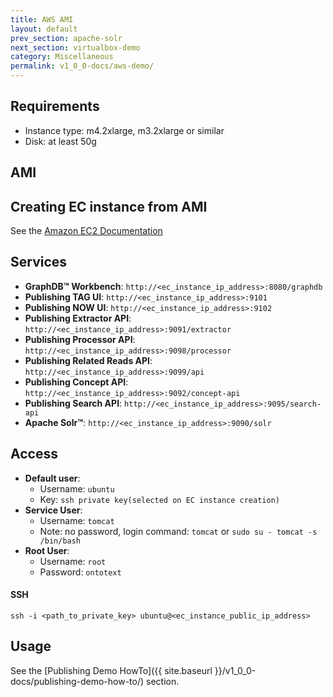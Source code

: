 ```yaml
---
title: AWS AMI
layout: default
prev_section: apache-solr
next_section: virtualbox-demo
category: Miscellaneous
permalink: v1_0_0-docs/aws-demo/
---
```

## Requirements
* Instance type: m4.2xlarge, m3.2xlarge or similar
* Disk: at least 50g

## AMI

## Creating EC instance from AMI

See the [Amazon EC2 Documentation](http://docs.aws.amazon.com/AWSEC2/latest/UserGuide/LaunchingAndUsingInstances.html)

## Services
* **GraphDB™ Workbench**: `http://<ec_instance_ip_address>:8080/graphdb`
* **Publishing TAG UI**: `http://<ec_instance_ip_address>:9101`
* **Publishing NOW UI**: `http://<ec_instance_ip_address>:9102`
* **Publishing Extractor API**: `http://<ec_instance_ip_address>:9091/extractor`
* **Publishing Processor API**: `http://<ec_instance_ip_address>:9098/processor`
* **Publishing Related Reads API**: `http://<ec_instance_ip_address>:9099/api`
* **Publishing Concept API**: `http://<ec_instance_ip_address>:9092/concept-api`
* **Publishing Search API**: `http://<ec_instance_ip_address>:9095/search-api`
* **Apache Solr™**: `http://<ec_instance_ip_address>:9090/solr`

## Access
+ **Default user**: 
    + Username: `ubuntu`
    + Key: `ssh private key(selected on EC instance creation)`
+ **Service User**:
    + Username: `tomcat`
    + Note: no password, login command:
     `tomcat` or `sudo su - tomcat -s /bin/bash`
+ **Root User**:
    + Username: `root`
    + Password: `ontotext`


#### SSH

```
ssh -i <path_to_private_key> ubuntu@<ec_instance_public_ip_address>
```

## Usage
See the [Publishing Demo HowTo]({{ site.baseurl }}/v1_0_0-docs/publishing-demo-how-to/) section.